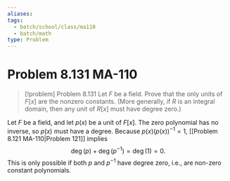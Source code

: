```yaml
---
aliases: 
tags:
  - batch/school/class/ma110
  - batch/math
type: Problem
---
```

# Problem 8.131 MA-110

> [!problem] Problem 8.131
> Let $F$ be a field. Prove that the only units of $F[x]$ are the nonzero constants. (More generally, if $R$ is an integral domain, then any unit of $R[x]$ must have degree zero.)

Let $F$ be a field, and let $p(x)$ be a unit of $F[x]$. The zero polynomial has no inverse, so $p(x)$ must have a degree. Because $p(x)(p(x))^{-1}=1$, [[Problem 8.121 MA-110|Problem 121]] implies
$$
\deg(p) + \deg(p^{-1}) = \deg(1) = 0.
$$
This is only possible if both $p$ and $p^{-1}$ have degree zero, i.e., are non-zero constant polynomials.
